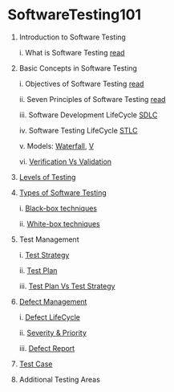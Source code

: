 # SoftwareTesting101

1. Introduction to Software Testing

	i. What is Software Testing [read](https://medium.com/@muzirat0/introduction-to-software-testing-826b45ce866a)
2. Basic Concepts in Software Testing

   	i. Objectives of Software Testing [read](https://github.com/Xmaz2150/SoftwareTesting101/blob/main/0x01-Basic_Concepts_in_Software_Testing/1-Objectives_of_software_testing.md)
	
 	ii. Seven Principles of Software Testing [read](https://medium.com/@muzirat0/the-7-principles-of-software-testing-de6adde55aa3)
	
 	iii. Software Development LifeCycle [SDLC](https://medium.com/@muzirat0/the-software-development-life-cycle-4a833102fd0c)
	
 	iv. Software Testing LifeCycle [STLC](https://medium.com/@muzirat0/the-software-testing-life-cycle-stlc-778b7814e88e)
	
 	v. Models: [Waterfall](https://github.com/Xmaz2150/SoftwareTesting101/blob/main/0x01-Basic_Concepts_in_Software_Testing/Models/waterfall.md), [V](https://github.com/Xmaz2150/SoftwareTesting101/blob/main/0x01-Basic_Concepts_in_Software_Testing/Models/V.md)
	
 	vi. [Verification Vs Validation](https://github.com/Xmaz2150/SoftwareTesting101/blob/main/0x01-Basic_Concepts_in_Software_Testing/Verification_VS_Validation.md)




4. [Levels of Testing](https://github.com/Xmaz2150/SoftwareTesting101/blob/main/0x02-Levels_of_Testing/Levels.md)



5. [Types of Software Testing](https://github.com/Xmaz2150/SoftwareTesting101/blob/main/0x03-Types_of_Software_Testing%2Ftypes_by_requirements.md)
	
	i. [Black-box techniques](https://github.com/Xmaz2150/SoftwareTesting101/blob/main/0x03-Types_of_Software_Testing/0-black_box.md)

	ii. [White-box techniques](https://github.com/Xmaz2150/SoftwareTesting101/blob/main/0x03-Types_of_Software_Testing/1-white_box.md)


6. Test Management

   i. [Test Strategy](https://github.com/Xmaz2150/SoftwareTesting101/blob/main/0x04-Test_Management/0-test_strategy.md)

   ii. [Test Plan](https://github.com/Xmaz2150/SoftwareTesting101/blob/main/0x04-Test_Management/1-test_plan.md)

   iii. [Test Plan Vs Test Strategy](https://github.com/Xmaz2150/SoftwareTesting101/blob/main/0x04-Test_Management/test_planVStest_strategy.md)

7. [Defect Management](https://github.com/Xmaz2150/SoftwareTesting101/blob/main/0x05-Defect%20Management/0-Defect_Management_Process.md)

	i. [Defect LifeCycle](https://github.com/Xmaz2150/SoftwareTesting101/blob/main/0x05-Defect%20Management/1-Defect_life_cycle.md)
	
	ii. [Severity & Priority](https://github.com/Xmaz2150/SoftwareTesting101/blob/main/0x05-Defect%20Management/2-Severity_and_Priority.md)

	iii. [Defect Report](https://github.com/Xmaz2150/SoftwareTesting101/blob/main/0x05-Defect%20Management/3-Defect_Report.md)


9. [Test Case](https://github.com/Xmaz2150/SoftwareTesting101/blob/main/0x07-Test_Case/0-test_case.md)
10. Additional Testing Areas
